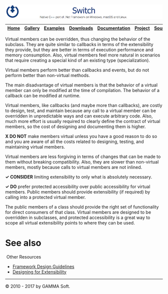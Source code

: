 ![Switch Header](Pictures/SwitchNativeC++port.png)

| [Home](Home.md) | [Gallery](Gallery.md) | [Examples](Examples.md) | [Downloads](Downloads.md) | [Documentation](Documentation.md) | [Project](https://sourceforge.net/projects/switchpro) | [Source](https://github.com/gammasoft71/switch) | [License](License.md) | [Contact](Contact.md) | [GAMMA Soft](https://gammasoft71.wixsite.com/gammasoft) |
|-----------------|-----------------------|-------------------------|-------------------------|-----------------------------------|-------------------------------------------------------|-------------------------------------------------|-----------------------|-----------------------|---------------------------------------------------------|

Virtual members can be overridden, thus changing the behavior of the subclass. They are quite similar to callbacks in terms of the extensibility they provide, but they are better in terms of execution performance and memory consumption. Also, virtual members feel more natural in scenarios that require creating a special kind of an existing type (specialization).

Virtual members perform better than callbacks and events, but do not perform better than non-virtual methods.

The main disadvantage of virtual members is that the behavior of a virtual member can only be modified at the time of compilation. The behavior of a callback can be modified at runtime.

Virtual members, like callbacks (and maybe more than callbacks), are costly to design, test, and maintain because any call to a virtual member can be overridden in unpredictable ways and can execute arbitrary code. Also, much more effort is usually required to clearly define the contract of virtual members, so the cost of designing and documenting them is higher.

**X DO NOT** make members virtual unless you have a good reason to do so and you are aware of all the costs related to designing, testing, and maintaining virtual members.

Virtual members are less forgiving in terms of changes that can be made to them without breaking compatibility. Also, they are slower than non-virtual members, mostly because calls to virtual members are not inlined.

**✓ CONSIDER** limiting extensibility to only what is absolutely necessary.

**✓ DO** prefer protected accessibility over public accessibility for virtual members. Public members should provide extensibility (if required) by calling into a protected virtual member.

The public members of a class should provide the right set of functionality for direct consumers of that class. Virtual members are designed to be overridden in subclasses, and protected accessibility is a great way to scope all virtual extensibility points to where they can be used.

# See also
​
Other Resources

* [Framework Design Guidelines](FrameworkDesignGuidelines.md)
* [Designing for Extensibility](DesigningForExtensibility.md)

______________________________________________________________________________________________

© 2010 - 2017 by GAMMA Soft.
